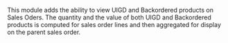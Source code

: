 This module adds the ability to view UIGD and Backordered products on
Sales Oders. The quantity and the value of both UIGD and Backordered
products is computed for sales order lines and then aggregated for
display on the parent sales order.
